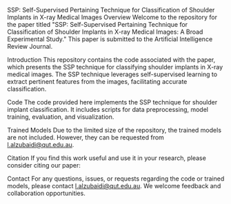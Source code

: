 SSP: Self-Supervised Pertaining Technique for Classification of Shoulder Implants in X-ray Medical Images
Overview
Welcome to the repository for the paper titled "SSP: Self-Supervised Pertaining Technique for Classification of Shoulder Implants in X-ray Medical Images: A Broad Experimental Study." This paper is submitted to the Artificial Intelligence Review Journal.

Introduction
This repository contains the code associated with the paper, which presents the SSP technique for classifying shoulder implants in X-ray medical images. The SSP technique leverages self-supervised learning to extract pertinent features from the images, facilitating accurate classification.

Code
The code provided here implements the SSP technique for shoulder implant classification. It includes scripts for data preprocessing, model training, evaluation, and visualization.

Trained Models
Due to the limited size of the repository, the trained models are not included. However, they can be requested from l.alzubaidi@qut.edu.au.

Citation
If you find this work useful and use it in your research, please consider citing our paper:

Contact
For any questions, issues, or requests regarding the code or trained models, please contact l.alzubaidi@qut.edu.au. We welcome feedback and collaboration opportunities.
